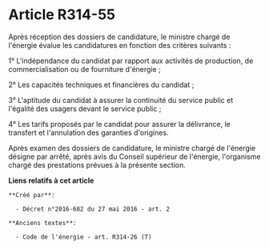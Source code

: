 # Article R314-55

Après réception des dossiers de candidature, le ministre chargé de l'énergie évalue les candidatures en fonction des critères
suivants :

1° L'indépendance du candidat par rapport aux activités de production, de commercialisation ou de fourniture d'énergie ;

2° Les capacités techniques et financières du candidat ;

3° L'aptitude du candidat à assurer la continuité du service public et l'égalité des usagers devant le service public ;

4° Les tarifs proposés par le candidat pour assurer la délivrance, le transfert et l'annulation des garanties d'origines.

Après examen des dossiers de candidature, le ministre chargé de l'énergie désigne par arrêté, après avis du Conseil supérieur
de l'énergie, l'organisme chargé des prestations prévues à la présente section.

**Liens relatifs à cet article**

	**Créé par**:

	  - Décret n°2016-682 du 27 mai 2016 - art. 2

	**Anciens textes**:

	  - Code de l'énergie - art. R314-26 (T)
